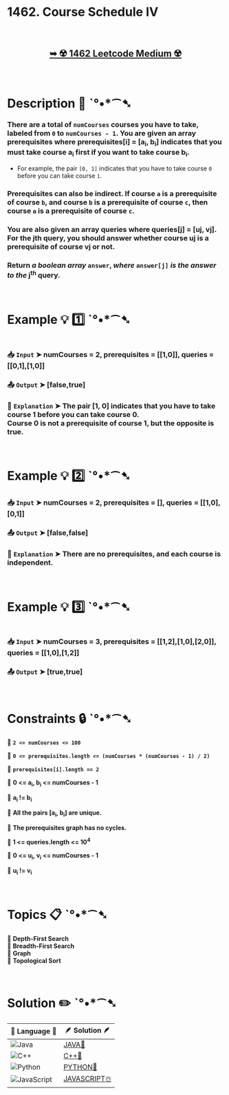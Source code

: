 # 1462. Course Schedule IV

</br>

<h2 align="center"> 

<a href="https://leetcode.com/problems/course-schedule-iv/description/?envType=daily-question&envId=2025-01-27"><strong>➥ ☢️ 1462 Leetcode Medium ☢️ </strong></a>
</h2>

</br>

# Description 📜 ˋ°•*⁀➷

### There are a total of `numCourses` courses you have to take, labeled from `0` to `numCourses - 1`. You are given an array prerequisites where prerequisites[i] = [a<sub>i</sub>, b<sub>i</sub>] indicates that you must take course a<sub>i</sub> first if you want to take course b<sub>i</sub>.

- For example, the pair `[0, 1]` indicates that you have to take course `0` before you can take course `1`.

### Prerequisites can also be indirect. If course `a` is a prerequisite of course `b`, and course `b` is a prerequisite of course `c`, then course `a` is a prerequisite of course `c`.

### You are also given an array queries where queries[j] = [uj, vj]. For the jth query, you should answer whether course uj is a prerequisite of course vj or not.

### Return *a boolean array* `answer`, *where* `answer[j]` *is the answer to the* j<sup>th</sup> query.

</br>

# Example 💡 1️⃣ ˋ°•*⁀➷

<img src="" width="" height=""/>

  ### 📥 `Input`  ➤ numCourses = 2, prerequisites = [[1,0]], queries = [[0,1],[1,0]]

  ### 📤 `Output`  ➤ [false,true]

  ### 🔦 `Explanation`  ➤ The pair [1, 0] indicates that you have to take course 1 before you can take course 0.</br> Course 0 is not a prerequisite of course 1, but the opposite is true.

</br>

# Example 💡 2️⃣ ˋ°•*⁀➷

  ### 📥 `Input` ➤ numCourses = 2, prerequisites = [], queries = [[1,0],[0,1]]

  ### 📤 `Output`  ➤ [false,false]

  ### 🔦 `Explanation` ➤ There are no prerequisites, and each course is independent.

</br>

# Example 💡 3️⃣ ˋ°•*⁀➷

<img src="" width="" height=""/>

  ### 📥 `Input` ➤ numCourses = 3, prerequisites = [[1,2],[1,0],[2,0]], queries = [[1,0],[1,2]]

  ### 📤 `Output`  ➤ [true,true]

</br>

# Constraints 🔒 ˋ°•*⁀➷

🔹 **`2 <= numCourses <= 100`** </br>

🔹 **`0 <= prerequisites.length <= (numCourses * (numCourses - 1) / 2)`** </br>

🔹 **`prerequisites[i].length == 2`** </br>

🔹 **0 <= a<sub>i</sub>, b<sub>i</sub> <= numCourses - 1** </br>

🔹 **a<sub>i</sub> != b<sub>i</sub>** </br>

🔹 **All the pairs [a<sub>i</sub>, b<sub>i</sub>] are unique.** </br>

🔹 **The prerequisites graph has no cycles.** </br>

🔹 **1 <= queries.length <= 10<sup>4</sup>** </br>

🔹 **0 <= u<sub>i</sub>, v<sub>i</sub> <= numCourses - 1** </br>

🔹 **u<sub>i</sub> != v<sub>i</sub>** </br>

</br>

# Topics 📋 ˋ°•*⁀➷

🔸 **Depth-First Search**  </br>
🔸 **Breadth-First Search**  </br>
🔸 **Graph**  </br>
🔸 **Topological Sort**  </br>

</br>

# Solution ✏️ ˋ°•*⁀➷

| 📒 Language 📒  | 🪶 Solution 🪶 |
| ------------- | ------------- |
|  ![Java](https://img.shields.io/badge/java-%23ED8B00.svg?style=for-the-badge&logo=openjdk&logoColor=white)  | [JAVA🍁]() |
|  ![C++](https://img.shields.io/badge/c++-%2300599C.svg?style=for-the-badge&logo=c%2B%2B&logoColor=white)  | [C++🎲]()  |
|  ![Python](https://img.shields.io/badge/python-3670A0?style=for-the-badge&logo=python&logoColor=ffdd54)    | [PYTHON🍰]() |
| ![JavaScript](https://img.shields.io/badge/javascript-%23323330.svg?style=for-the-badge&logo=javascript&logoColor=%23F7DF1E)   | [JAVASCRIPT☃️]() |
